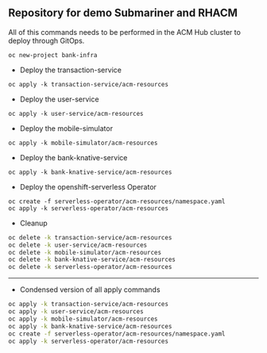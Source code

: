 ## Repository for demo Submariner and RHACM

All of this commands needs to be performed in the ACM Hub cluster to deploy through GitOps.

```
oc new-project bank-infra
```

* Deploy the transaction-service

```
oc apply -k transaction-service/acm-resources
```
* Deploy the user-service

```
oc apply -k user-service/acm-resources
```
* Deploy the mobile-simulator

```
oc apply -k mobile-simulator/acm-resources

```
* Deploy the bank-knative-service

```
oc apply -k bank-knative-service/acm-resources
```

* Deploy the openshift-serverless Operator

```
oc create -f serverless-operator/acm-resources/namespace.yaml
oc apply -k serverless-operator/acm-resources
```
* Cleanup

```bash
oc delete -k transaction-service/acm-resources
oc delete -k user-service/acm-resources
oc delete -k mobile-simulator/acm-resources
oc delete -k bank-knative-service/acm-resources
oc delete -k serverless-operator/acm-resources
```

<hr >

* Condensed version of all apply commands

```bash
oc apply -k transaction-service/acm-resources
oc apply -k user-service/acm-resources
oc apply -k mobile-simulator/acm-resources
oc apply -k bank-knative-service/acm-resources
oc create -f serverless-operator/acm-resources/namespace.yaml
oc apply -k serverless-operator/acm-resources
```